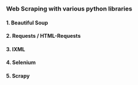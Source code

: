 ### Web Scraping with various python libraries
#### 1. Beautiful Soup
#### 2. Requests / HTML-Requests
#### 3. IXML 
#### 4. Selenium
#### 5. Scrapy
